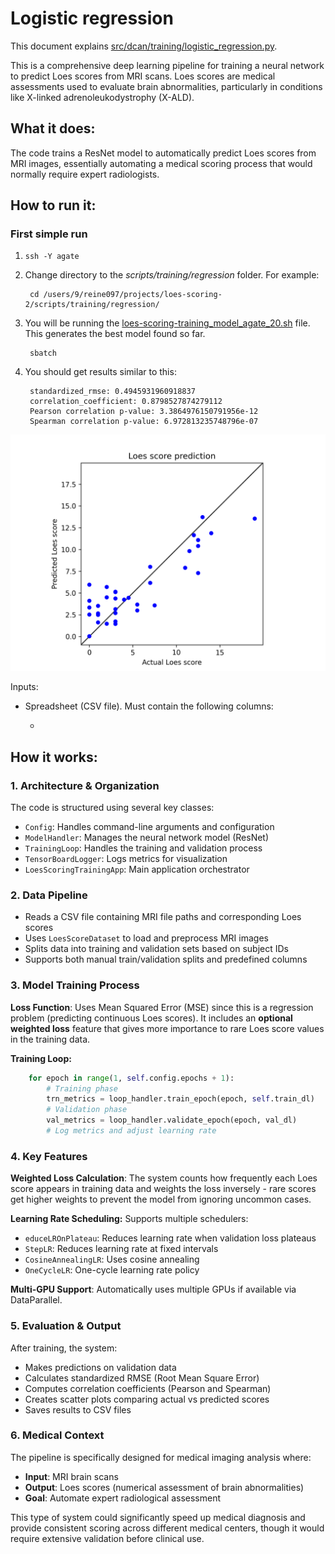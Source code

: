 # Logistic regression

This document explains [src/dcan/training/logistic_regression.py](/src/dcan/training/logistic_regression.py).

This is a comprehensive deep learning pipeline for training a neural network to predict Loes scores from MRI scans. Loes scores are medical assessments used to evaluate brain abnormalities, particularly in conditions like X-linked adrenoleukodystrophy (X-ALD).

## What it does:
The code trains a ResNet model to automatically predict Loes scores from MRI images, essentially automating a medical scoring process that would normally require expert radiologists.

## How to run it:

### First simple run

1. `ssh -Y agate`
2. Change directory to the *scripts/training/regression* folder.  For example:
    
        cd /users/9/reine097/projects/loes-scoring-2/scripts/training/regression/

3. You will be running the [loes-scoring-training_model_agate_20.sh](../scripts/training/regression/loes-scoring-training_model_agate_20.sh) file.  This generates the best model found so far.

        sbatch 

4. You should get results similar to this:

        standardized_rmse: 0.4945931960918837
        correlation_coefficient: 0.8798527874279112
        Pearson correlation p-value: 3.3864976150791956e-12
        Spearman correlation p-value: 6.972813235748796e-07

![Actual versus predicted Loes scores](../doc/models/model20/model20.png)

Inputs:

* Spreadsheet (CSV file).  Must contain the following columns:
  
  *

## How it works:
### 1. Architecture & Organization
The code is structured using several key classes:

* `Config`: Handles command-line arguments and configuration
* `ModelHandler`: Manages the neural network model (ResNet)
* `TrainingLoop`: Handles the training and validation process
* `TensorBoardLogger`: Logs metrics for visualization
* `LoesScoringTrainingApp`: Main application orchestrator

### 2. Data Pipeline

* Reads a CSV file containing MRI file paths and corresponding Loes scores
* Uses `LoesScoreDataset` to load and preprocess MRI images
* Splits data into training and validation sets based on subject IDs
* Supports both manual train/validation splits and predefined columns

### 3. Model Training Process
**Loss Function**: Uses Mean Squared Error (MSE) since this is a regression problem (predicting continuous Loes scores). It includes an **optional weighted loss** feature that gives more importance to rare Loes score values in the training data.

**Training Loop:**
```python
    for epoch in range(1, self.config.epochs + 1):
        # Training phase
        trn_metrics = loop_handler.train_epoch(epoch, self.train_dl)
        # Validation phase  
        val_metrics = loop_handler.validate_epoch(epoch, val_dl)
        # Log metrics and adjust learning rate
```
### 4. Key Features
**Weighted Loss Calculation**: The system counts how frequently each Loes score appears in training data and weights the loss inversely - rare scores get higher weights to prevent the model from ignoring uncommon cases.

**Learning Rate Scheduling:** Supports multiple schedulers:

* `educeLROnPlateau`: Reduces learning rate when validation loss plateaus
* `StepLR`: Reduces learning rate at fixed intervals
* `CosineAnnealingLR`: Uses cosine annealing
* `OneCycleLR`: One-cycle learning rate policy

**Multi-GPU Support**: Automatically uses multiple GPUs if available via DataParallel.

### 5. Evaluation & Output
After training, the system:

* Makes predictions on validation data
* Calculates standardized RMSE (Root Mean Square Error)
* Computes correlation coefficients (Pearson and Spearman)
* Creates scatter plots comparing actual vs predicted scores
* Saves results to CSV files

### 6. Medical Context
The pipeline is specifically designed for medical imaging analysis where:

* **Input**: MRI brain scans
* **Output**: Loes scores (numerical assessment of brain abnormalities)
* **Goal**: Automate expert radiological assessment

This type of system could significantly speed up medical diagnosis and provide consistent scoring across different medical centers, though it would require extensive validation before clinical use.
